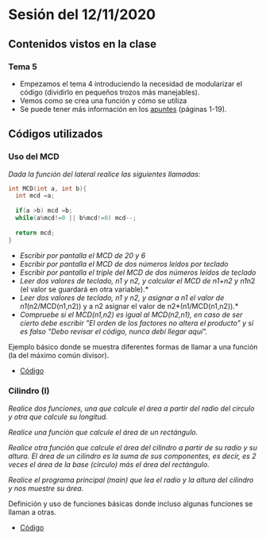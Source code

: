 # Sesión del 12/11/2020

## Contenidos vistos en la clase

### Tema 5
* Empezamos el tema 4 introduciendo la necesidad de modularizar el código (dividirlo en pequeños trozos más manejables).
* Vemos como se crea una función y cómo se utiliza
* Se puede tener más información en los [apuntes](https://eii.cv.uma.es/pluginfile.php/233713/mod_resource/content/0/Tema%205.pdf) (páginas 1-19).
  
## Códigos utilizados

### Uso del MCD
*Dada la función del lateral realice las siguientes llamadas:*
```cpp
int MCD(int a, int b){ 
  int mcd =a;   
  
  if(a >b) mcd =b;   
  while(a%mcd!=0 || b%mcd!=0) mcd--;   
  
  return mcd;
}
```

* *Escribir por pantalla el MCD de 20 y 6* 
* *Escribir por pantalla el MCD de dos números leídos por teclado*
* *Escribir por pantalla el triple del MCD de dos números leídos de teclado*
* *Leer dos valores de teclado, n1 y n2, y calcular el MCD de n1+n2 y n1*n2 (el valor se guardará en otra variable).*
* *Leer dos valores de teclado, n1 y n2, y asignar a n1 el valor de n1*(n2/MCD(n1,n2)) y a n2 asignar el valor de n2*(n1/MCD(n1,n2)).*
* *Compruebe si el MCD(n1,n2) es igual al MCD(n2,n1), en caso de ser cierto debe escribir "El orden de los factores no altera el producto" y si es falso "Debo revisar el código, nunca debí llegar aquí".*

Ejemplo básico donde se muestra diferentes formas de llamar a una función (la del máximo común divisor).

* [Código](sesion12.11.20/mcd.cpp)

### Cilindro (I)
*Realice dos funciones, una que calcule el área a partir del radio del círculo y otra que calcule su longitud.*

*Realice una función que calcule el área de un rectángulo.*

*Realice otra función que calcule el área del cilindro a partir de su radio y su altura. El área de un cilindro es la suma de sus componentes, es decir, es 2 veces el área de la base (círculo) más el área del rectángulo.*

*Realice el programa principal (main) que lea el radio y la altura del cilindro y nos muestre su área.*

Definición y uso de funciones básicas donde incluso algunas funciones se llaman a otras.

* [Código](sesion12.11.20/cilindro.cpp)
